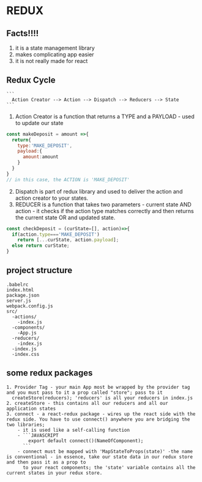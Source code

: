 #   REDUX
  ## Facts!!!!
  1. it is a state management library
  2. makes complicating app easier
  3. it is not really made for react
  
  ## Redux Cycle
    ```
      Action Creator --> Action --> Dispatch --> Reducers --> State
    ```
  1. Action Creator is a function that returns a TYPE and a PAYLOAD - used to update our state
  ```JAVASCRIPT
  const makeDeposit = amount =>{
    return{
      type:'MAKE_DEPOSIT',
      payload:{
        amount:amount
      }
    }
  }
  // in this case, the ACTION is 'MAKE_DEPOSIT'
  ```
  2. Dispatch is part of redux library and used to deliver the action and action creator to your states.
  3. REDUCER is a function that takes two parameters - current state AND action - it checks if the 
     action type matches correctly and then returns the current state OR and updated state.
  ```JAVASCRIPT
  const checkDeposit = (curState=[], action)=>{
    if(action.type==='MAKE_DEPOSIT')
      return [...curState, action.payload];
    else return curState;
  }
  ```
  ## project structure
  ```
  .babelrc
  index.html
  package.json
  server.js
  webpack.config.js
  src/
    -actions/
      -index.js
    -components/
      -App.js
    -reducers/
      -index.js
    -index.js
    -index.css
  ```

  ## some redux packages
    1. Provider Tag - your main App most be wrapped by the provider tag and you must pass to it a prop called "store"; pass to it
      createStore(reducers); 'reducers' is all your reducers in index.js
    2. createStore - this contains all our reducers and all our application states
    3. connect - a react-redux package - wires up the react side with the redux side. You have to use connect() anywhere you are bridging the two libraries;
        - it is used like a self-calling function
        - ```JAVASCRIPT
            export default connect()(NameOfComponent);
          ```
        - connect must be mapped with 'MapStateToProps(state)' -the name is conventional - in essence, take our state data in our redux store and then pass it as a prop to
          to your react components; the 'state' variable contains all the current states in your redux store.